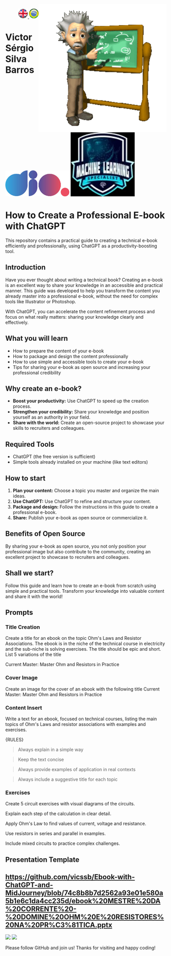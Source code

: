 <img src="./img/gif v1.gif" min-width="400px" max-width="400px" width="400px" align="right" alt="Computador iuriCode">
<p>
  <div align="right"> 
<a href="./readme.md"> <img src="./img/LogoUK.png" alt="Logo UK" width="30"/></a><a href="./leiame.md"> <img src="./img/logoBrazil.png" alt="Logo Brasil" width="30"/> </a>
</div>
  <H1><b> Victor Sérgio Silva Barros </b> </H1>
  
</p> 


<img src="./img/dio.png" alt="DIO Logo" width="200"/>
<img src="./img/LogoMLS.jpg" alt="Machine Learning Specialist Logo" width="200"/>

# How to Create a Professional E-book with ChatGPT

This repository contains a practical guide to creating a technical e-book efficiently and professionally, using ChatGPT as a productivity-boosting tool.

## Introduction

Have you ever thought about writing a technical book? Creating an e-book is an excellent way to share your knowledge in an accessible and practical manner. This guide was developed to help you transform the content you already master into a professional e-book, without the need for complex tools like Illustrator or Photoshop.

With ChatGPT, you can accelerate the content refinement process and focus on what really matters: sharing your knowledge clearly and effectively.

## What you will learn

- How to prepare the content of your e-book
- How to package and design the content professionally
- How to use simple and accessible tools to create your e-book
- Tips for sharing your e-book as open source and increasing your professional credibility

## Why create an e-book?

- **Boost your productivity:** Use ChatGPT to speed up the creation process.
- **Strengthen your credibility:** Share your knowledge and position yourself as an authority in your field.
- **Share with the world:** Create an open-source project to showcase your skills to recruiters and colleagues.

## Required Tools

- ChatGPT (the free version is sufficient)
- Simple tools already installed on your machine (like text editors)

## How to start

1. **Plan your content:** Choose a topic you master and organize the main ideas.
2. **Use ChatGPT:** Use ChatGPT to refine and structure your content.
3. **Package and design:** Follow the instructions in this guide to create a professional e-book.
4. **Share:** Publish your e-book as open source or commercialize it.

## Benefits of Open Source

By sharing your e-book as open source, you not only position your professional image but also contribute to the community, creating an excellent project to showcase to recruiters and colleagues.

## Shall we start?

Follow this guide and learn how to create an e-book from scratch using simple and practical tools. Transform your knowledge into valuable content and share it with the world!

## Prompts

### Title Creation

Create a title for an ebook on the topic Ohm's Laws and Resistor Associations. The ebook is in the niche of the technical course in electricity and the sub-niche is solving exercises. The title should be epic and short. List 5 variations of the title

Current Master: Master Ohm and Resistors in Practice

### Cover Image

Create an image for the cover of an ebook with the following title Current Master: Master Ohm and Resistors in Practice

### Content Insert

Write a text for an ebook, focused on technical courses, listing the main topics of Ohm's Laws and resistor associations with examples and exercises.

{RULES}

> Always explain in a simple way

> Keep the text concise

> Always provide examples of application in real contexts

> Always include a suggestive title for each topic

### Exercises

Create 5 circuit exercises with visual diagrams of the circuits.

Explain each step of the calculation in clear detail.

Apply Ohm's Law to find values ​​of current, voltage and resistance.

Use resistors in series and parallel in examples.

Include mixed circuits to practice complex challenges.


## Presentation Template

https://github.com/vicssb/Ebook-with-ChatGPT-and-MidJourney/blob/74c8b8b7d2562a93e01e580a5b1e6c1da4cc235d/ebook%20MESTRE%20DA%20CORRENTE%20-%20DOMINE%20OHM%20E%20RESISTORES%20NA%20PR%C3%81TICA.pptx
---

<p align="left">
  <a href="mailto:vicssb@gmail.com" alt="Gmail" target="_blank">
  <img src="https://img.shields.io/badge/-Gmail-FF0000?style=flat-square&labelColor=FF0000&logo=gmail&logoColor=white&link=mailto:vicssb@gmail.com" /></a>

  <a href="https://www.linkedin.com/in/victor-sergio-silva-barros/" alt="Linkedin" target="_blank">
  <img src="https://img.shields.io/badge/-Linkedin-0e76a8?style=flat-square&logo=Linkedin&logoColor=white&link=https://www.linkedin.com/in/victor-sergio-silva-barros/" /></a>


<p>Please follow GitHub and join us!
Thanks for visiting and happy coding!</p>
